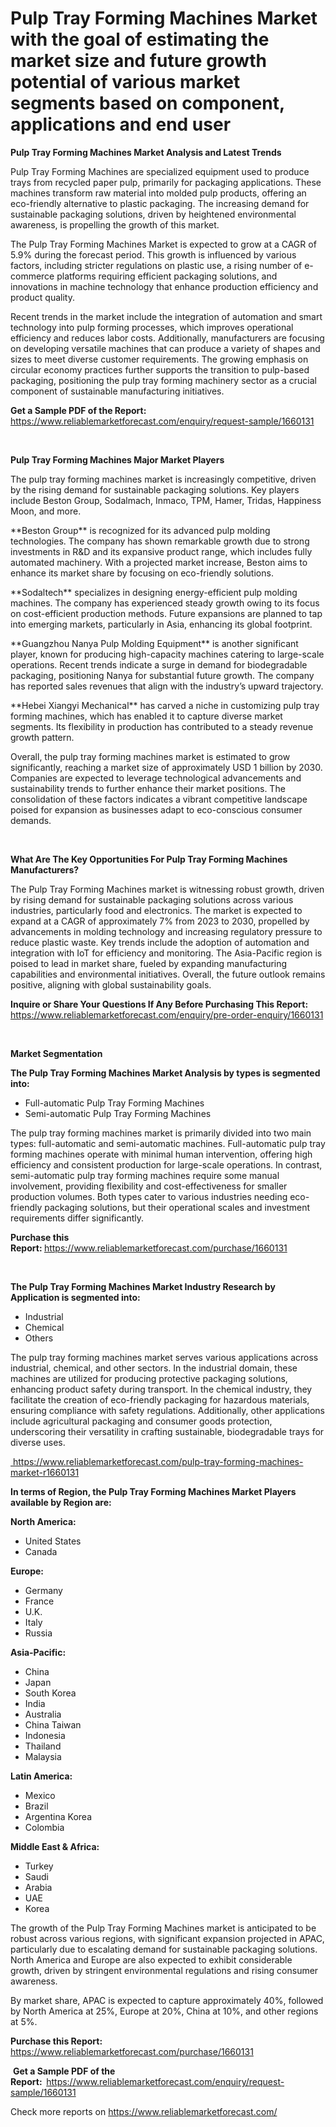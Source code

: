 <p><h1>Pulp Tray Forming Machines Market with the goal of estimating the market size and future growth potential of various market segments based on component, applications and end user</h1></p><p><strong>Pulp Tray Forming Machines Market Analysis and Latest Trends</strong></p>
<p><p>Pulp Tray Forming Machines are specialized equipment used to produce trays from recycled paper pulp, primarily for packaging applications. These machines transform raw material into molded pulp products, offering an eco-friendly alternative to plastic packaging. The increasing demand for sustainable packaging solutions, driven by heightened environmental awareness, is propelling the growth of this market.</p><p>The Pulp Tray Forming Machines Market is expected to grow at a CAGR of 5.9% during the forecast period. This growth is influenced by various factors, including stricter regulations on plastic use, a rising number of e-commerce platforms requiring efficient packaging solutions, and innovations in machine technology that enhance production efficiency and product quality. </p><p>Recent trends in the market include the integration of automation and smart technology into pulp forming processes, which improves operational efficiency and reduces labor costs. Additionally, manufacturers are focusing on developing versatile machines that can produce a variety of shapes and sizes to meet diverse customer requirements. The growing emphasis on circular economy practices further supports the transition to pulp-based packaging, positioning the pulp tray forming machinery sector as a crucial component of sustainable manufacturing initiatives.</p></p>
<p><strong>Get a Sample PDF of the Report:&nbsp;</strong> <a href="https://www.reliablemarketforecast.com/enquiry/request-sample/1660131?utm_campaign=1105&utm_medium=2&utm_source=Github&utm_content=ia&utm_term=17012025&utm_id=pulp-tray-forming-machines">https://www.reliablemarketforecast.com/enquiry/request-sample/1660131</a></p>
<p>&nbsp;</p>
<p><strong>Pulp Tray Forming Machines Major Market Players</strong></p>
<p><p>The pulp tray forming machines market is increasingly competitive, driven by the rising demand for sustainable packaging solutions. Key players include Beston Group, Sodalmach, Inmaco, TPM, Hamer, Tridas, Happiness Moon, and more.</p><p>**Beston Group** is recognized for its advanced pulp molding technologies. The company has shown remarkable growth due to strong investments in R&D and its expansive product range, which includes fully automated machinery. With a projected market increase, Beston aims to enhance its market share by focusing on eco-friendly solutions.</p><p>**Sodaltech** specializes in designing energy-efficient pulp molding machines. The company has experienced steady growth owing to its focus on cost-efficient production methods. Future expansions are planned to tap into emerging markets, particularly in Asia, enhancing its global footprint.</p><p>**Guangzhou Nanya Pulp Molding Equipment** is another significant player, known for producing high-capacity machines catering to large-scale operations. Recent trends indicate a surge in demand for biodegradable packaging, positioning Nanya for substantial future growth. The company has reported sales revenues that align with the industry’s upward trajectory.</p><p>**Hebei Xiangyi Mechanical** has carved a niche in customizing pulp tray forming machines, which has enabled it to capture diverse market segments. Its flexibility in production has contributed to a steady revenue growth pattern.</p><p>Overall, the pulp tray forming machines market is estimated to grow significantly, reaching a market size of approximately USD 1 billion by 2030. Companies are expected to leverage technological advancements and sustainability trends to further enhance their market positions. The consolidation of these factors indicates a vibrant competitive landscape poised for expansion as businesses adapt to eco-conscious consumer demands.</p></p>
<p>&nbsp;</p>
<p><strong>What Are The Key Opportunities For Pulp Tray Forming Machines Manufacturers?</strong></p>
<p><p>The Pulp Tray Forming Machines market is witnessing robust growth, driven by rising demand for sustainable packaging solutions across various industries, particularly food and electronics. The market is expected to expand at a CAGR of approximately 7% from 2023 to 2030, propelled by advancements in molding technology and increasing regulatory pressure to reduce plastic waste. Key trends include the adoption of automation and integration with IoT for efficiency and monitoring. The Asia-Pacific region is poised to lead in market share, fueled by expanding manufacturing capabilities and environmental initiatives. Overall, the future outlook remains positive, aligning with global sustainability goals.</p></p>
<p><strong>Inquire or Share Your Questions If Any Before Purchasing This Report:</strong> <a href="https://www.reliablemarketforecast.com/enquiry/pre-order-enquiry/1660131?utm_campaign=1105&utm_medium=2&utm_source=Github&utm_content=ia&utm_term=17012025&utm_id=pulp-tray-forming-machines">https://www.reliablemarketforecast.com/enquiry/pre-order-enquiry/1660131</a></p>
<p>&nbsp;</p>
<p><strong>Market Segmentation</strong></p>
<p><strong>The Pulp Tray Forming Machines Market Analysis by types is segmented into:</strong></p>
<p><ul><li>Full-automatic Pulp Tray Forming Machines</li><li>Semi-automatic Pulp Tray Forming Machines</li></ul></p>
<p><p>The pulp tray forming machines market is primarily divided into two main types: full-automatic and semi-automatic machines. Full-automatic pulp tray forming machines operate with minimal human intervention, offering high efficiency and consistent production for large-scale operations. In contrast, semi-automatic pulp tray forming machines require some manual involvement, providing flexibility and cost-effectiveness for smaller production volumes. Both types cater to various industries needing eco-friendly packaging solutions, but their operational scales and investment requirements differ significantly.</p></p>
<p><strong>Purchase this Report:&nbsp;</strong><a href="https://www.reliablemarketforecast.com/purchase/1660131?utm_campaign=1105&utm_medium=2&utm_source=Github&utm_content=ia&utm_term=17012025&utm_id=pulp-tray-forming-machines">https://www.reliablemarketforecast.com/purchase/1660131</a></p>
<p>&nbsp;</p>
<p><strong>The Pulp Tray Forming Machines Market Industry Research by Application is segmented into:</strong></p>
<p><ul><li>Industrial</li><li>Chemical</li><li>Others</li></ul></p>
<p><p>The pulp tray forming machines market serves various applications across industrial, chemical, and other sectors. In the industrial domain, these machines are utilized for producing protective packaging solutions, enhancing product safety during transport. In the chemical industry, they facilitate the creation of eco-friendly packaging for hazardous materials, ensuring compliance with safety regulations. Additionally, other applications include agricultural packaging and consumer goods protection, underscoring their versatility in crafting sustainable, biodegradable trays for diverse uses.</p></p>
<p><a href="https://www.reliablemarketforecast.com/pulp-tray-forming-machines-market-r1660131?utm_campaign=1105&utm_medium=2&utm_source=Github&utm_content=ia&utm_term=17012025&utm_id=pulp-tray-forming-machines">&nbsp;https://www.reliablemarketforecast.com/pulp-tray-forming-machines-market-r1660131</a></p>
<p><strong>In terms of Region, the Pulp Tray Forming Machines Market Players available by Region are:</strong></p>
<p>
    <p> <strong> North America: </strong>
        <ul>
            <li>United States</li>
            <li>Canada</li>
        </ul>
        </p> 
    <p> <strong> Europe: </strong>
        <ul>
            <li>Germany</li>
            <li>France</li>
            <li>U.K.</li>
            <li>Italy</li>
            <li>Russia</li>
        </ul>
        </p> 
    <p> <strong> Asia-Pacific: </strong>
        <ul>
            <li>China</li>
            <li>Japan</li>
            <li>South Korea</li>
            <li>India</li>
            <li>Australia</li>
            <li>China Taiwan</li>
            <li>Indonesia</li>
            <li>Thailand</li>
            <li>Malaysia</li>
        </ul>
        </p> 
    <p> <strong> Latin America: </strong>
        <ul>
            <li>Mexico</li>
            <li>Brazil</li>
            <li>Argentina Korea</li>
            <li>Colombia</li>
        </ul>
        </p> 
    <p> <strong> Middle East & Africa: </strong>
        <ul>
            <li>Turkey</li>
            <li>Saudi</li>
            <li>Arabia</li>
            <li>UAE</li>
            <li>Korea</li>
        </ul>
    </p>
    </p>
<p><p>The growth of the Pulp Tray Forming Machines market is anticipated to be robust across various regions, with significant expansion projected in APAC, particularly due to escalating demand for sustainable packaging solutions. North America and Europe are also expected to exhibit considerable growth, driven by stringent environmental regulations and rising consumer awareness. </p><p>By market share, APAC is expected to capture approximately 40%, followed by North America at 25%, Europe at 20%, China at 10%, and other regions at 5%.</p></p>
<p><strong>Purchase this Report: </strong><a href="https://www.reliablemarketforecast.com/purchase/1660131?utm_campaign=1105&utm_medium=2&utm_source=Github&utm_content=ia&utm_term=17012025&utm_id=pulp-tray-forming-machines">https://www.reliablemarketforecast.com/purchase/1660131</a></p>
<p>&nbsp;<strong>Get a Sample PDF of the Report:&nbsp;&nbsp;</strong><a href="https://www.reliablemarketforecast.com/enquiry/request-sample/1660131?utm_campaign=1105&utm_medium=2&utm_source=Github&utm_content=ia&utm_term=17012025&utm_id=pulp-tray-forming-machines">https://www.reliablemarketforecast.com/enquiry/request-sample/1660131</a></p>
<p><strong></strong></p>
<p>Check more reports on <a href="https://www.reliablemarketforecast.com/?utm_campaign=1105&utm_medium=2&utm_source=Github&utm_content=ia&utm_term=17012025&utm_id=pulp-tray-forming-machines">https://www.reliablemarketforecast.com/</a></p>